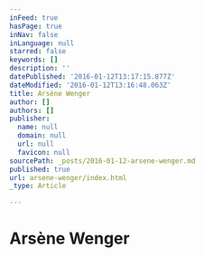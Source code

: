 ```yaml
---
inFeed: true
hasPage: true
inNav: false
inLanguage: null
starred: false
keywords: []
description: ''
datePublished: '2016-01-12T13:17:15.877Z'
dateModified: '2016-01-12T13:16:48.063Z'
title: Arsène Wenger
author: []
authors: []
publisher:
  name: null
  domain: null
  url: null
  favicon: null
sourcePath: _posts/2016-01-12-arsene-wenger.md
published: true
url: arsene-wenger/index.html
_type: Article

---
```

# Arsène Wenger